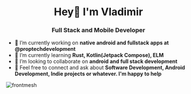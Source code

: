 <!---
frontmesh/frontmesh is a ✨ special ✨ repository because its `README.md` (this file) appears on your GitHub profile.
You can click the Preview link to take a look at your changes.
--->

<h1 align="center">Hey👋  I'm Vladimir</h1>
<h3 align="center">Full Stack and Mobile Developer</h3>

- 🔭 I’m currently working on **native android and fullstack apps at @proptechdevelopment**
- 🌱 I’m currently learning **Rust, Kotlin(Jetpack Compose), ELM**
- 🤝 I’m looking to collaborate on **android and full stack development**
- 💬 Feel free to connect and ask about **Software Development, Android Development, Indie projects or whatever. I'm happy to help**

<div><img align="center" src="https://github-readme-stats.vercel.app/api/top-langs/?username=frontmesh&langs_count=10&show_icons=true&locale=en&layout=compact" alt="frontmesh" /></div>

